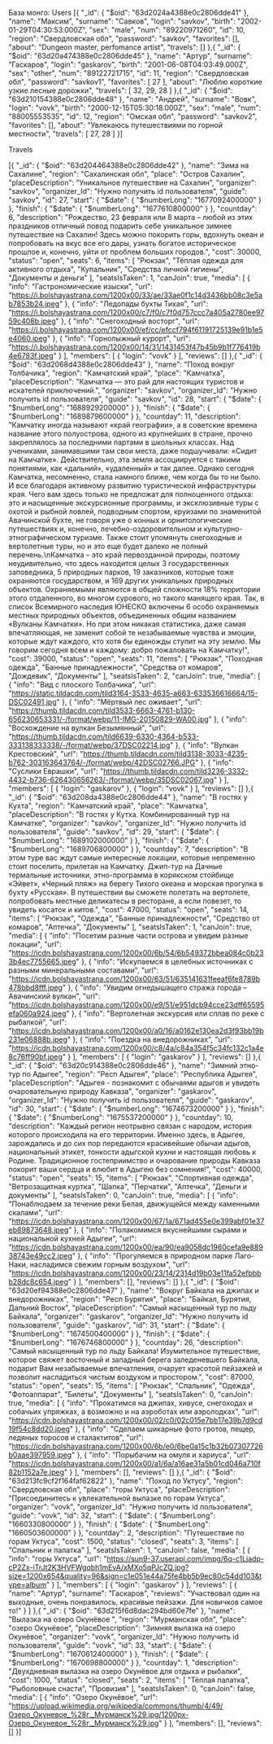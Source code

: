 База монго: 
Users
[{
  "_id": {
    "$oid": "63d2024a4388e0c2806dde41"
  },
  "name": "Максим",
  "surname": "Савков",
  "login": "savkov",
  "birth": "2002-01-29T04:30:53.000Z",
  "sex": "male",
  "num": "89220971260",
  "id": 10,
  "region": "Свердловская обл",
  "password": "savkov",
  "favorites": [],
  "about": "Dungeon master, perfomance artist",
  "travels": []
},{
  "_id": {
    "$oid": "63d20a474388e0c2806dde45"
  },
  "name": "Артур",
  "surname": "Гаскаров",
  "login": "gaskarov",
  "birth": "2001-06-08T04:03:49.000Z",
  "sex": "other",
  "num": "89122721715",
  "id": 11,
  "region": "Свердловская обл",
  "password": "savkov1",
  "favorites": [
    27
  ],
  "about": "Люблю короткие узкие лесные дорожки",
  "travels": [
    32,
    29,
    28
  ]
},{
  "_id": {
    "$oid": "63d210154388e0c2806dde48"
  },
  "name": "Андрей",
  "surname": "Вовк",
  "login": "vovk",
  "birth": "2000-12-15T05:30:18.000Z",
  "sex": "male",
  "num": "88005553535",
  "id": 12,
  "region": "Омская обл",
  "password": "savkov2",
  "favorites": [],
  "about": "Увлекаюсь путешествиями по горной местности",
  "travels": [
    27,
    28
  ]
}]


Travels

[{
  "_id": {
    "$oid": "63d204464388e0c2806dde42"
  },
  "name": "Зима на Сахалине",
  "region": "Сахалинская обл",
  "place": "Остров Сахалин",
  "placeDescription": "Уникальное путешествие на Сахалин",
  "organizer": "savkov",
  "organizer_Id": "Нужно получить id пользователя",
  "guide": "savkov",
  "id": 27,
  "start": {
    "$date": {
      "$numberLong": "1677092400000"
    }
  },
  "finish": {
    "$date": {
      "$numberLong": "1677610800000"
    }
  },
  "countday": 6,
  "description": "Рождество, 23 февраля или 8 марта – любой из этих праздников отличный повод подарить себе уникальное зимнее путешествие на Сахалин! Здесь можно покорить горы, вдохнуть океан и попробовать на вкус все его дары, узнать богатое историческое прошлое и, конечно, уйти от проблем больших городов.",
  "cost": 30000,
  "status": "open",
  "seats": 6,
  "items": [
    "Рюкзак",
    "Тёплая одежда для активного отдыха",
    "Купальник",
    "Средства личной гигиены",
    "Документы и деньги"
  ],
  "seatsIsTaken": 1,
  "canJoin": true,
  "media": [
    {
      "info": "Гастрономические изыски",
      "url": "https://i.bolshayastrana.com/1200x00/33/ae/33ae0f1c14d3436bb08c3e5ab7853b24.jpeg"
    },
    {
      "info": "Ледопады бухты Тихая",
      "url": "https://i.bolshayastrana.com/1200x00/c7/f0/c7f0d757ccc7a405a2780ee9759c408b.jpeg"
    },
    {
      "info": "Снегоходный восторг",
      "url": "https://i.bolshayastrana.com/1200x00/ef/cc/efccf794f61191725139e91b1e5e4060.jpeg"
    },
    {
      "info": "Горнолыжный курорт",
      "url": "https://i.bolshayastrana.com/1200x00/14/31/1431453f47b45b9b1f776419b4e6783f.jpeg"
    }
  ],
  "members": [
    {
      "login": "vovk"
    }
  ],
  "reviews": []
},{
  "_id": {
    "$oid": "63d2068d4388e0c2806dde43"
  },
  "name": "Поход вокруг Толбачика",
  "region": "Камчатский край",
  "place": "Камчатка",
  "placeDescription": "Камчатка — это рай для настоящих туристов и искателей приключений.",
  "organizer": "savkov",
  "organizer_Id": "Нужно получить id пользователя",
  "guide": "savkov",
  "id": 28,
  "start": {
    "$date": {
      "$numberLong": "1688929200000"
    }
  },
  "finish": {
    "$date": {
      "$numberLong": "1689879600000"
    }
  },
  "countday": 11,
  "description": "Камчатку иногда называют «край географии», а в советские времена название этого полуострова, одного из крупнейших в стране, прочно закреплялось за последними партами в школьных классах. Над учениками, занимавшими там свои места, даже подшучивали: «Сидит на Камчатке». Действительно, эта земля ассоциируется с такими понятиями, как «дальний», «удаленный» и так далее. Однако сегодня Камчатка, несомненно, стала намного ближе, чем когда бы то ни было. И все благодаря активному развитию туристической инфраструктуры края. Чего вам здесь только не предложат для полноценного отдыха: это и насыщенные экскурсионные программы, и эксклюзивные туры с охотой и рыбной ловлей, подводным спортом, круизами по знаменитой Авачинской бухте, не говоря уже о конных и орнитологические путешествиях и, конечно, лечебно-оздоровительном и культурно-этнографическом туризме. Также стоит упомянуть снегоходные и вертолетные туры, но и это еще будет далеко не полный перечень.\nКамчатка – это край первозданной природы, поэтому неудивительно, что здесь находится целых 3 государственных заповедника, 5 природных парков, 19 заказников, которые тоже охраняются государством, и 169 других уникальных природных объектов. Охраняемыми являются в общей сложности 18% территории этого отдаленного, во многом сурового, но такого манящего края. Так, в список Всемирного наследия ЮНЕСКО включены 6 особо охраняемых местных природных объектов, объединенных общим названием «Вулканы Камчатки». Но при этом никакая статистика, даже самая впечатляющая, не заменит собой те незабываемые чувства и эмоции, которые ждут каждого, кто хотя бы единожды ступит на эту землю. Мы говорим сегодня всем и каждому: добро пожаловать на Камчатку!",
  "cost": 39000,
  "status": "open",
  "seats": 11,
  "items": [
    "Рюкзак",
    "Походная одежда",
    "Банные принадлежности",
    "Средства от комаров",
    "Дождевик",
    "Документы"
  ],
  "seatsIsTaken": 2,
  "canJoin": true,
  "media": [
    {
      "info": "Вид с плоского Толбачика",
      "url": "https://static.tildacdn.com/tild3164-3533-4635-a663-633536616664/15-DSC02491.jpg"
    },
    {
      "info": "Мёртвый лес оживает",
      "url": "https://thumb.tildacdn.com/tild3533-6663-4761-b130-656230653331/-/format/webp/11-IMG-20150829-WA00.jpg"
    },
    {
      "info": "Восхождение на вулкан Безымянный",
      "url": "https://thumb.tildacdn.com/tild6639-6330-4364-b533-333138333338/-/format/webp/37DSC02214.jpg"
    },
    {
      "info": "Вулкан Крестовский",
      "url": "https://thumb.tildacdn.com/tild3138-3033-4235-b762-303163643764/-/format/webp/42DSC02766.JPG"
    },
    {
      "info": "Суслики Еврашки",
      "url": "https://thumb.tildacdn.com/tild3236-3332-4432-b736-626430656263/-/format/webp/35DSC02067.jpg"
    }
  ],
  "members": [
    {
      "login": "gaskarov"
    },
    {
      "login": "vovk"
    }
  ],
  "reviews": []
},{
  "_id": {
    "$oid": "63d208da4388e0c2806dde44"
  },
  "name": "В гостях у Кухта",
  "region": "Камчатский край",
  "place": "Камчатка",
  "placeDescription": "В гостях у Кутха. Комбинированный тур на Камчатке",
  "organizer": "savkov",
  "organizer_Id": "Нужно получить id пользователя",
  "guide": "savkov",
  "id": 29,
  "start": {
    "$date": {
      "$numberLong": "1689102000000"
    }
  },
  "finish": {
    "$date": {
      "$numberLong": "1689706800000"
    }
  },
  "countday": 7,
  "description": "В этом туре вас ждут самые интересные локации, которые непременно стоит поселить, прилетая на Камчатку. Джип-тур на Дачные термальные источники, этно-программа в корякском стойбище «Эйвет», «Черный пляж» на берегу Тихого океана и морская прогулка в бухту «Русская». В путешествии вы сможете полетать на вертолете, попробовать местные деликатесы в ресторане, а если повезет, то увидеть косаток и китов.",
  "cost": 47000,
  "status": "open",
  "seats": 14,
  "items": [
    "Рюкзак",
    "Одежда",
    "Банные принадлежности",
    "Средство от комаров",
    "Аптечка",
    "Документы"
  ],
  "seatsIsTaken": 1,
  "canJoin": true,
  "media": [
    {
      "info": "Посетим разные части острова и увидим разные локации",
      "url": "https://icdn.bolshayastrana.com/1200x00/6b/54/6b549372bbea084c0b233b4ec7755665.jpeg"
    },
    {
      "info": "Искупаемся в целебных источниках с разными минеральными составами",
      "url": "https://icdn.bolshayastrana.com/1200x00/63/51/635141631feeaf6fe8789b478bbd8fff.jpeg"
    },
    {
      "info": "Увидим огнедышащего стража города – Авачинский вулкан",
      "url": "https://icdn.bolshayastrana.com/1200x00/e9/51/e951dcb94cce23dff65595efa060a924.jpeg"
    },
    {
      "info": "Вертолетная экскурсия или сплав по реке с рыбалкой",
      "url": "https://icdn.bolshayastrana.com/1200x00/a0/16/a0162e130ea2d3f93bb19b231e06888b.jpeg"
    },
    {
      "info": "Поездка на внедорожниках",
      "url": "https://icdn.bolshayastrana.com/1200x00/c8/4a/c84a354f5c34fc132c1a4e8c76ff90bf.jpeg"
    }
  ],
  "members": [
    {
      "login": "gaskarov"
    }
  ],
  "reviews": []
},{
  "_id": {
    "$oid": "63d20c914388e0c2806dde46"
  },
  "name": "Зимний этно-тур по Адыгее",
  "region": "Респ Адыгея",
  "place": "Республика Адыгея",
  "placeDescription": "Адыгея - познакомит с обычаями адыгов и увидеть очаровательную природу Кавказа",
  "organizer": "gaskarov",
  "organizer_Id": "Нужно получить id пользователя",
  "guide": "gaskarov",
  "id": 30,
  "start": {
    "$date": {
      "$numberLong": "1674673200000"
    }
  },
  "finish": {
    "$date": {
      "$numberLong": "1675537200000"
    }
  },
  "countday": 10,
  "description": "Каждый регион неотрывно связан с народом, история которого происходила на его территории. Именно здесь, в Адыгее, зарождались и до сих пор передаются красивейшие обычаи адыгов, национальный этикет, тонкости адыгской кухни и настоящая любовь к Родине. Традиционное гостеприимство и очарование природы Кавказа покорит ваши сердца и влюбит в Адыгею без сомнения!",
  "cost": 40000,
  "status": "open",
  "seats": 15,
  "items": [
    "Рюкзак",
    "Спортивная одежда",
    "Ветрозащитная куртка",
    "Шапка",
    "Перчатки",
    "Аптечка",
    "Деньги и документы"
  ],
  "seatsIsTaken": 0,
  "canJoin": true,
  "media": [
    {
      "info": "Понаблюдаем за течение реки Белая, движущейся между каменными скалами",
      "url": "https://icdn.bolshayastrana.com/1200x00/67/1a/671ad455e0e399abf01e37eb89873648.jpeg"
    },
    {
      "info": "Полакомимся вкуснейшими сырами и национальной кухней Адыгеи",
      "url": "https://icdn.bolshayastrana.com/1200x00/ea/90/ea9058dc1960cefa9e88938743e49cc2.jpeg"
    },
    {
      "info": "Прогуляемся в природном парке Лаго-Наки, насладимся свежим горным воздухом",
      "url": "https://icdn.bolshayastrana.com/1200x00/23/14/2314d19b03e11fa52efbbbb28dc8c654.jpeg"
    }
  ],
  "members": [],
  "reviews": []
},{
  "_id": {
    "$oid": "63d20ef94388e0c2806dde47"
  },
  "name": "Вокруг Байкала на джипах и внедорожниках",
  "region": "Респ Бурятия",
  "place": "Байкал, Бурятия, Дальний Восток",
  "placeDescription": "Самый насыщенный тур по льду Байкала",
  "organizer": "gaskarov",
  "organizer_Id": "Нужно получить id пользователя",
  "guide": "gaskarov",
  "id": 31,
  "start": {
    "$date": {
      "$numberLong": "1674500400000"
    }
  },
  "finish": {
    "$date": {
      "$numberLong": "1676746800000"
    }
  },
  "countday": 26,
  "description": "Самый насыщенный тур по льду Байкала! Изумительное путешествие, которое свяжет восточный и западный берега заледеневшего Байкала, подарит Вам незабываемые впечатления, очарует красотой пейзажей и позволит насладиться чистым воздухом и простором.",
  "cost": 87000,
  "status": "open",
  "seats": 15,
  "items": [
    "Рюкзак",
    "Спальник",
    "Одежда",
    "Фотоаппарат",
    "Билеты",
    "Документы"
  ],
  "seatsIsTaken": 0,
  "canJoin": true,
  "media": [
    {
      "info": "Прокатимся на джипах, хивусе, снегоходах и собачьих упряжках, а возможно и на аэроботах или аэролодках",
      "url": "https://icdn.bolshayastrana.com/1200x00/02/c0/02c015e7bb17e39b7d9cd19f54c8dd20.jpeg"
    },
    {
      "info": "Сделаем шикарные фото гротов, пещер, ледяных торосов и сталактитов",
      "url": "https://icdn.bolshayastrana.com/1200x00/6b/e0/6be0a15c1b32b07307726b0aae397959.jpeg"
    },
    {
      "info": "Порыбачим на омуля и хариуса",
      "url": "https://icdn.bolshayastrana.com/1200x00/a1/6a/a16ae31a5b01cd046a710f82b1152a7e.jpeg"
    }
  ],
  "members": [],
  "reviews": []
},{
  "_id": {
    "$oid": "63d213fc9cf2f164faf62822"
  },
  "name": "Поход по Уктусу",
  "region": "Свердловская обл",
  "place": "горы Уктуса",
  "placeDescription": "Присоединитесь к увлекательной вылазке по горам Уктуса",
  "organizer": "vovk",
  "organizer_Id": "Нужно получить id пользователя",
  "guide": "vovk",
  "id": 32,
  "start": {
    "$date": {
      "$numberLong": "1660330800000"
    }
  },
  "finish": {
    "$date": {
      "$numberLong": "1660503600000"
    }
  },
  "countday": 2,
  "description": "Путешествие по горам Уктуса",
  "cost": 1500,
  "status": "closed",
  "seats": 3,
  "items": [
    "Спальник и палатка"
  ],
  "seatsIsTaken": 1,
  "canJoin": false,
  "media": [
    {
      "info": "горы Уктуса",
      "url": "https://sun9-37.userapi.com/impg/6q-c1Ljadp-cP2Zx-iTrJt2K3HVFWgqbh1mEvA/xMXo5qPJcZQ.jpg?size=1200x654&quality=96&sign=c1e051e44a75fe4bb5b9ec80c54dd103&type=album"
    }
  ],
  "members": [
    {
      "login": "gaskarov"
    }
  ],
  "reviews": [
    {
      "name": "Артур",
      "surname": "Гаскаров",
      "reviews": "Участвовал один на выходные, очень понравилось, красивые пейзажи. Для новичков самое то!"
    }
  ]
},{
  "_id": {
    "$oid": "63d215f6d8dac294bd60e7fe"
  },
  "name": "Вылазка на озеро Окунёвое ",
  "region": "Мурманская обл",
  "place": "озеро Окунёвое",
  "placeDescription": "Зимняя вылазка на озеро Окунёвое",
  "organizer": "vovk",
  "organizer_Id": "Нужно получить id пользователя",
  "guide": "vovk",
  "id": 33,
  "start": {
    "$date": {
      "$numberLong": "1670612400000"
    }
  },
  "finish": {
    "$date": {
      "$numberLong": "1670698800000"
    }
  },
  "countday": 1,
  "description": "Двухдневная вылазка на озеро Окунёвое для отдыха и рыбалки",
  "cost": 1000,
  "status": "closed",
  "seats": 2,
  "items": [
    "Тёплая палатка",
    "Рыболовные снасти",
    "Провизия"
  ],
  "seatsIsTaken": 0,
  "canJoin": false,
  "media": [
    {
      "info": "Озеро Окунёвое",
      "url": "https://upload.wikimedia.org/wikipedia/commons/thumb/4/49/Озеро_Окуневое_%28г._Мурманск%29.jpg/1200px-Озеро_Окуневое_%28г._Мурманск%29.jpg"
    }
  ],
  "members": [],
  "reviews": []
}]